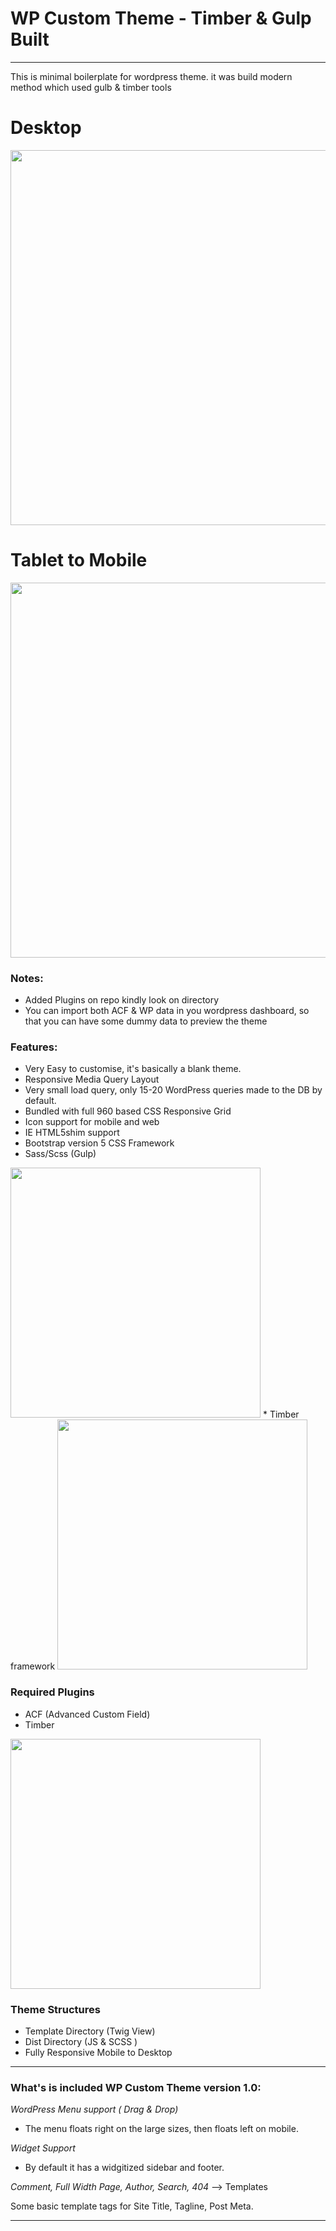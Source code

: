 # WP Custom Theme - Timber & Gulp Built
-------------------------------

This is minimal boilerplate for wordpress theme. it was build modern method which used gulb & timber tools
# Desktop
<img src="https://juross14.github.io/myprofile/img/banner/Coverphoto.PNG" width="600px">

# Tablet to Mobile
<img src="https://juross14.github.io/myprofile/img/banner/Coverphoto2.PNG" width="600px">

### Notes:
- Added Plugins on repo kindly look on directory
- You can import both ACF & WP data in you wordpress dashboard, so that you can have some dummy data to preview the theme

### Features:

* Very Easy to customise, it's basically a blank theme.
* Responsive Media Query Layout
* Very small load query, only 15-20 WordPress queries made to the DB by default.
* Bundled with full 960 based CSS Responsive Grid
* Icon support for mobile and web
* IE HTML5shim support
* Bootstrap version 5 CSS Framework
* Sass/Scss (Gulp)
<img src="https://juross14.github.io/myprofile/img/banner/scss.PNG" width="400px">
* Timber framework 
<img src="https://juross14.github.io/myprofile/img/banner/timber.PNG" width="400px">

### Required Plugins
- ACF (Advanced Custom Field)
- Timber 
<img src="https://juross14.github.io/myprofile/img/banner/plugins.PNG" width="400px">

### Theme Structures
- Template Directory (Twig View)
- Dist Directory (JS & SCSS )
- Fully Responsive Mobile to Desktop

-------------------------------

### What's is included WP Custom Theme version 1.0:

*WordPress Menu support ( Drag & Drop)*
 - The menu floats right on the large sizes, then floats left on mobile.

*Widget Support*
 - By default it has a widgitized sidebar and footer.

*Comment, Full Width Page, Author, Search, 404* --> Templates

Some basic template tags for Site Title, Tagline, Post Meta.

-------------------------------
